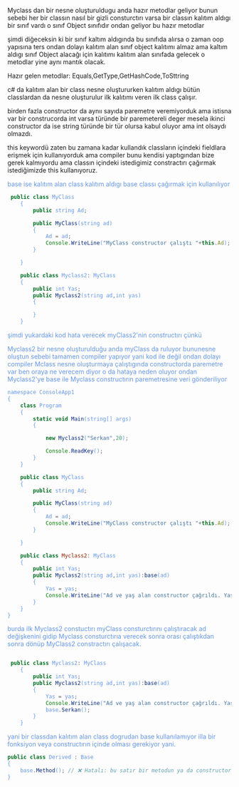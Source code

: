 
Myclass dan bir nesne oluşturuldugu anda hazır metodlar geliyor bunun sebebi her bir classın nasıl bir gizli consturctırı varsa bir classın kalıtım aldıgı bir sınıf vardı o sınıf Object sınıfıdır ondan geliyor bu hazır metodlar

şimdi diğeceksin ki bir sınıf kaltım aldıgında bu sınıfıda alırsa o zaman oop yapısına ters ondan dolayı kalıtım alan sınıf object kalıtımı almaz ama kaltım aldıgı sınıf Object alacağı için kalıtımı kalıtım alan sınıfada gelecek o metodlar yine aynı mantık olacak.

Hazır gelen metodlar:
Equals,GetType,GetHashCode,ToSttring


c# da kalıtım alan bir class nesne oluştururken kalıtım aldıgı bütün classlardan da nesne
oluşturulur ilk kalıtımı veren ilk class çalışır.

birden fazla constructor da aynıı sayıda paremetre veremiyorduk ama istisna var
bir construcorda int varsa türünde bir paremetereli deger mesela ikinci constructor
da ise string türünde bir tür olursa kabul oluyor ama int olsaydı olmazdı.

this keywordü zaten bu zamana kadar kullandık classların içindeki fieldlara erişmek için kullanıyorduk ama compiler bunu kendisi yaptıgından bize gerek kalmıyordu ama classın içindeki istedigimiz constractırı çağırmak istediğimizde this kullanıyoruz.

<font style="color:cornflowerblue">base ise kalıtım alan class kalıtım aldıgı base classı çağırmak için kullanılıyor </span>


```javaScript
 public class MyClass
    {
        public string Ad;

        public MyClass(string ad)
        {
            Ad = ad;
            Console.WriteLine("MyClass constructor çalıştı "+this.Ad);
        }

    }

    public class Myclass2: MyClass
    {
        public int Yas;
        public Myclass2(string ad,int yas)
        {

        }
    }
```

şimdi yukardaki kod hata verecek myClass2'nin constructırı çünkü

Myclass2 bir nesne oluşturulduğu anda myClass da ruluyor bununesne oluştun sebebi tamamen compiler yapıyor yani kod ile değil ondan dolayı compiler Mclass nesne oluşturmaya çalıştıgında constructorda paremetre var ben oraya ne verecem diyor o da hataya neden oluyor ondan Myclass2'ye base ile Myclass constructırın paremetresine veri gönderiliyor


```javaScript
namespace ConsoleApp1
{
    class Program
    {
        static void Main(string[] args)
        {

            new Myclass2("Serkan",20);

            Console.ReadKey();
        }
    }

    public class MyClass
    {
        public string Ad;

        public MyClass(string ad)
        {
            Ad = ad;
            Console.WriteLine("MyClass constructor çalıştı "+this.Ad);
        }

    }

    public class Myclass2: MyClass
    {
        public int Yas;
        public Myclass2(string ad,int yas):base(ad)
        {
            Yas = yas;
            Console.WriteLine("Ad ve yaş alan constructor çağrıldı. Yaş: "+Yas);
        }
    }
}
```

burda ilk Myclass2 constuctırı myClass consturctırını çalıştıracak ad değişkenini gidip Myclass consturctırıa verecek sonra orası çalıştıkdan sonra dönüp MyClass2 constractırı çalışacak.

```javaScript

 public class Myclass2: MyClass
    {
        public int Yas;
        public Myclass2(string ad,int yas):base(ad)
        {
            Yas = yas;
            Console.WriteLine("Ad ve yaş alan constructor çağrıldı. Yaş: "+Yas);
            base.Serkan();
        }
    }
```

yani bir classdan kalıtım alan class dogrudan base kullanılamıyor illa bir fonksiyon veya constructırın içinde olması gerekiyor yani.

```javaScript
public class Derived : Base
{
    base.Method(); // ❌ Hatalı: bu satır bir metodun ya da constructor'ın dışında
}
```

